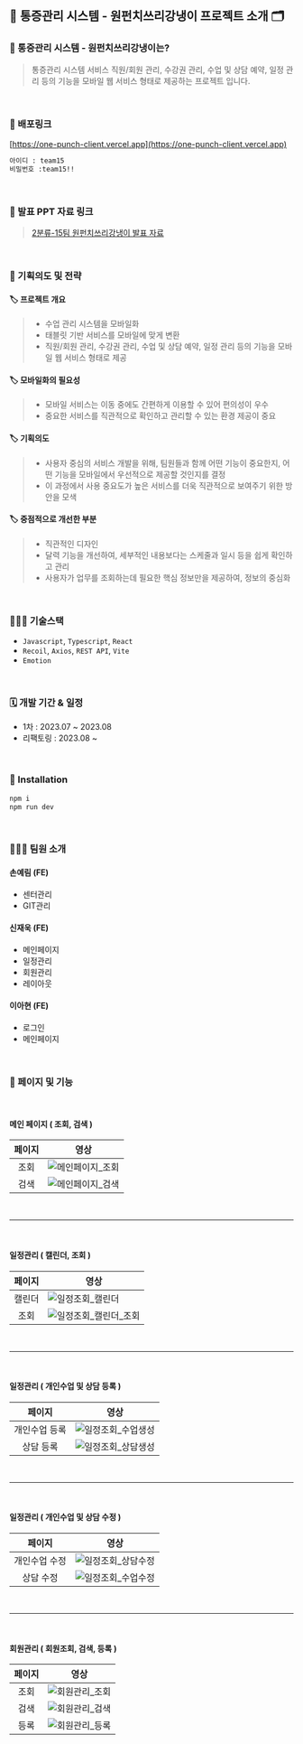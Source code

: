 ## 🦷 통증관리 시스템 - 원펀치쓰리강냉이 프로젝트 소개 🗂

### 🦷 통증관리 시스템 - 원펀치쓰리강냉이는?
> 통증관리 시스템 서비스 직원/회원 관리, 수강권 관리, 수업 및 상담 예약, 일정 관리 등의 기능을 모바일 웹 서비스 형태로 제공하는 프로젝트 입니다.

<br/>

### 🚀 배포링크
 [https://one-punch-client.vercel.app](https://one-punch-client.vercel.app)
```bash
아이디 : team15
비밀번호 :team15!!
```

 <br />

 ### 📝 발표 PPT 자료 링크

> [2분류-15팀 원펀치쓰리강냉이 발표 자료](https://www.miricanvas.com/v/12a9y4o)

<br/>

 ### 📌 기획의도 및 전략
 #### 🏷️ 프로젝트 개요
> - 수업 관리 시스템을 모바일화
> - 태블릿 기반 서비스를 모바일에 맞게 변환
> - 직원/회원 관리, 수강권 관리, 수업 및 상담 예약, 일정 관리 등의 기능을 모바일 웹 서비스 형태로 제공

 #### 🏷️ 모바일화의 필요성
> - 모바일 서비스는 이동 중에도 간편하게 이용할 수 있어 편의성이 우수
> - 중요한 서비스를 직관적으로 확인하고 관리할 수 있는 환경 제공이 중요

 #### 🏷️ 기획의도
> - 사용자 중심의 서비스 개발을 위해, 팀원들과 함께 어떤 기능이 중요한지, 어떤 기능을 모바일에서 우선적으로 제공할 것인지를 결정
> - 이 과정에서 사용 중요도가 높은 서비스를 더욱 직관적으로 보여주기 위한 방안을 모색

 #### 🏷️ 중점적으로 개선한 부분
> - 직관적인 디자인
> - 달력 기능을 개선하여, 세부적인 내용보다는 스케줄과 일시 등을 쉽게 확인하고 관리
> - 사용자가 업무를 조회하는데 필요한 핵심 정보만을 제공하여, 정보의 중심화

<br/>

### 🧑🏻‍💻 기술스택

- `Javascript`, `Typescript`, `React`
- `Recoil`,  `Axios`, `REST API`, `Vite`
- `Emotion`

<br />

### 🗓 개발 기간 & 일정

- 1차 : 2023.07 ~ 2023.08
- 리팩토링 : 2023.08 ~

<br/>

### 🔧 Installation

```bash
npm i
npm run dev
```
<br/>

### 🧑‍🤝‍🧑 팀원 소개

#### 손예림 (FE)
- 센터관리
- GIT관리

#### 신재욱 (FE)
- 메인페이지
- 일정관리
- 회원관리
- 레이아웃

#### 이아현 (FE)
- 로그인
- 메인페이지

<br/>


### 🎨 페이지 및 기능

<br/>

#### 메인 페이지 ( 조회, 검색 )

|         페이지           | 영상                                                                                                                                         |
| :------------------:  | ------------------------------------------------------------------------------------------------------------------------------------------- |
|  조회  | ![메인페이지_조회](https://github.com/pie-sfac/2-15-onePunch/assets/114569429/6f333ec7-afb3-40dc-901a-7f214dadec55) |
| 검색 | ![메인페이지_검색](https://github.com/pie-sfac/2-15-onePunch/assets/114569429/188f798e-80e2-4403-a485-abbda6632acd) | 

<br/>

***

<br/>

#### 일정관리 ( 캘린더, 조회 )

|         페이지           | 영상                                                                                                                                         |
| :------------------:  | ------------------------------------------------------------------------------------------------------------------------------------------- |
|  캘린더  | ![일정조회_캘린더](https://github.com/pie-sfac/2-15-onePunch/assets/114569429/e14172cc-1d78-4607-a79b-86ee465801ea) |
| 조회 | ![일정조회_캘린더_조회](https://github.com/pie-sfac/2-15-onePunch/assets/114569429/d4f36cdb-ce88-4bb1-a484-b11ca46e6fb8) | 

<br/>

***

<br/>

#### 일정관리 ( 개인수업 및 상담 등록 )

|         페이지           | 영상                                                                                                                                         |
| :------------------:  | ------------------------------------------------------------------------------------------------------------------------------------------- |
|  개인수업 등록  | ![일정조회_수업생성](https://github.com/pie-sfac/2-15-onePunch/assets/114569429/283d533a-376a-4299-bc8d-ffa658f45885) |
| 상담 등록 | ![일정조회_상담생성](https://github.com/pie-sfac/2-15-onePunch/assets/114569429/284aceb6-0690-4a62-a3c3-1c00f19fdaaf) | 

<br/>

***

<br/>

#### 일정관리 ( 개인수업 및 상담 수정 )

|         페이지           | 영상                                                                                                                                         |
| :------------------:  | ------------------------------------------------------------------------------------------------------------------------------------------- |
|  개인수업 수정  | ![일정조회_상담수정](https://github.com/pie-sfac/2-15-onePunch/assets/114569429/46a598a9-bd70-467c-9a4e-5909768096de) |
| 상담 수정 | ![일정조회_수업수정](https://github.com/pie-sfac/2-15-onePunch/assets/114569429/bdbd291d-4bb0-4e28-af42-633950262a6c) | 

<br/>

***

<br/>

#### 회원관리 ( 회원조회, 검색, 등록 )

|         페이지           | 영상                                                                                                                                         |
| :------------------:  | ------------------------------------------------------------------------------------------------------------------------------------------- |
|  조회  | ![회원관리_조회](https://github.com/pie-sfac/2-15-onePunch/assets/114569429/c488b694-c02b-4a8e-b84d-642e3f18f4d5) |
| 검색 | ![회원관리_검색](https://github.com/pie-sfac/2-15-onePunch/assets/114569429/92e981dc-cb21-458a-a0ae-f315466115dd) | 
| 등록 | ![회원관리_등록](https://github.com/pie-sfac/2-15-onePunch/assets/114569429/93b0068a-d6a6-4998-9cdd-a8b0f22dcc4d) | 
